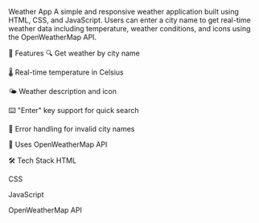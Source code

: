  Weather App
A simple and responsive weather application built using HTML, CSS, and JavaScript. Users can enter a city name to get real-time weather data including temperature, weather conditions, and icons using the OpenWeatherMap API.

🚀 Features
🔍 Get weather by city name

🌡️ Real-time temperature in Celsius

🌤️ Weather description and icon

⌨️ "Enter" key support for quick search

🚫 Error handling for invalid city names

🔐 Uses OpenWeatherMap API



🛠️ Tech Stack
HTML

CSS 

JavaScript 

OpenWeatherMap API
